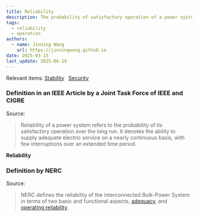 ```yaml
---
title: Reliability
description: The probability of satisfactory operation of a power system over the long run.
tags:
  - reliability
  - operation
authors:
  - name: Jinning Wang
    url: https://jinningwang.github.io
date: 2025-03-15
last_update: 2025-06-19
---
```


Relevant items: [Stability](/wiki/stability) &nbsp; [Security](/wiki/security)

### Definition in an IEEE Article by a Joint Task Force of IEEE and CIGRE

Source: <d-cite key="kundur2004stability"></d-cite>

> Reliability of a power system refers to the probability of its satisfactory operation over the long run.
> It denotes the ability to supply adequate electric service on a nearly continuous basis, with few interruptions over an extended time period.

**Reliability** <d-cite key="nerc2013terminology"></d-cite>

### Definition by NERC

Source: <d-cite key="nerc2013terminology"></d-cite>

> NERC defines the reliability of the interconnected Bulk-Power System in terms of two basic and functional aspects, [adequacy](/wiki/adequacy), and [operating reliability](/wiki/operating-reliability).
